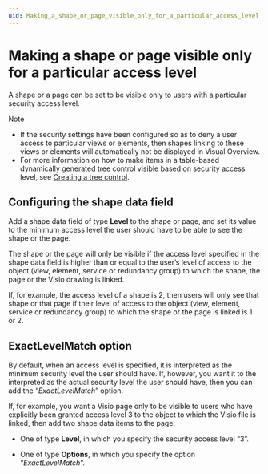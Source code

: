 ```yaml
---
uid: Making_a_shape_or_page_visible_only_for_a_particular_access_level
---
```


# Making a shape or page visible only for a particular access level

A shape or a page can be set to be visible only to users with a particular security access level.

> [!NOTE]
> - If the security settings have been configured so as to deny a user access to particular views or elements, then shapes linking to these views or elements will automatically not be displayed in Visual Overview.
> - For more information on how to make items in a table-based dynamically generated tree control visible based on security access level, see [Creating a tree control](xref:Adding_options_to_a_session_variable_control#creating-a-tree-control).

## Configuring the shape data field

Add a shape data field of type **Level** to the shape or page, and set its value to the minimum access level the user should have to be able to see the shape or the page.

The shape or the page will only be visible if the access level specified in the shape data field is higher than or equal to the user’s level of access to the object (view, element, service or redundancy group) to which the shape, the page or the Visio drawing is linked.

If, for example, the access level of a shape is 2, then users will only see that shape or that page if their level of access to the object (view, element, service or redundancy group) to which the shape or the page is linked is 1 or 2.

## ExactLevelMatch option

By default, when an access level is specified, it is interpreted as the minimum security level the user should have. If, however, you want it to the interpreted as the actual security level the user should have, then you can add the “*ExactLevelMatch*” option.

If, for example, you want a Visio page only to be visible to users who have explicitly been granted access level 3 to the object to which the Visio file is linked, then add two shape data items to the page:

- One of type **Level**, in which you specify the security access level “3”.

- One of type **Options**, in which you specify the option “*ExactLevelMatch*”.
